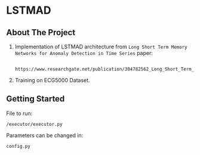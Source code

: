 # LSTMAD

## About The Project

1) Implementation of LSTMAD architecture from `Long Short Term Memory Networks for Anomaly Detection in Time Series` paper:

                        https://www.researchgate.net/publication/304782562_Long_Short_Term_Memory_Networks_for_Anomaly_Detection_in_Time_Series

2) Training on ECG5000 Dataset.

## Getting Started

File to run:

    /executor/executor.py 

Parameters can be changed in:

    config.py 
